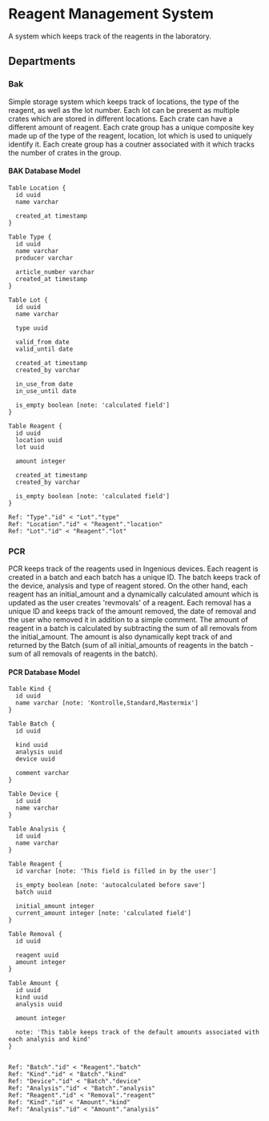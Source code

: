 # Reagent Management System

A system which keeps track of the reagents in the laboratory.

## Departments

### Bak

Simple storage system which keeps track of locations, the type of the reagent, as well as the lot number. Each lot can be present as multiple crates which are stored in different locations. Each crate can have a different amount of reagent. Each crate group has a unique composite key made up of the type of the reagent, location, lot which is used to uniquely identify it. Each create group has a coutner associated with it which tracks the number of crates in the group.

#### BAK Database Model

```dbdiagram.io
Table Location {
  id uuid
  name varchar

  created_at timestamp
}

Table Type {
  id uuid
  name varchar
  producer varchar

  article_number varchar
  created_at timestamp
}

Table Lot {
  id uuid
  name varchar

  type uuid

  valid_from date
  valid_until date

  created_at timestamp
  created_by varchar

  in_use_from date
  in_use_until date

  is_empty boolean [note: 'calculated field']
}

Table Reagent {
  id uuid
  location uuid
  lot uuid

  amount integer

  created_at timestamp
  created_by varchar

  is_empty boolean [note: 'calculated field']
}

Ref: "Type"."id" < "Lot"."type"
Ref: "Location"."id" < "Reagent"."location"
Ref: "Lot"."id" < "Reagent"."lot"
```

### PCR

PCR keeps track of the reagents used in Ingenious devices. Each reagent is created in a batch and each batch has a unique ID. The batch keeps track of the device, analysis and type of reagent stored. On the other hand, each reagent has an initial_amount and a dynamically calculated amount which is updated as the user creates 'revmovals' of a reagent. Each removal has a unique ID and keeps track of the amount removed, the date of removal and the user who removed it in addition to a simple comment. The amount of reagent in a batch is calculated by subtracting the sum of all removals from the initial_amount. The amount is also dynamically kept track of and returned by the Batch (sum of all initial_amounts of reagents in the batch - sum of all removals of reagents in the batch).

#### PCR Database Model

```dbdiagram.io
Table Kind {
  id uuid
  name varchar [note: 'Kontrolle,Standard,Mastermix']
}

Table Batch {
  id uuid

  kind uuid
  analysis uuid
  device uuid

  comment varchar
}

Table Device {
  id uuid
  name varchar
}

Table Analysis {
  id uuid
  name varchar
}

Table Reagent {
  id varchar [note: 'This field is filled in by the user']

  is_empty boolean [note: 'autocalculated before save']
  batch uuid

  initial_amount integer
  current_amount integer [note: 'calculated field']
}

Table Removal {
  id uuid

  reagent uuid
  amount integer
}

Table Amount {
  id uuid
  kind uuid
  analysis uuid

  amount integer

  note: 'This table keeps track of the default amounts associated with each analysis and kind'
}


Ref: "Batch"."id" < "Reagent"."batch"
Ref: "Kind"."id" < "Batch"."kind"
Ref: "Device"."id" < "Batch"."device"
Ref: "Analysis"."id" < "Batch"."analysis"
Ref: "Reagent"."id" < "Removal"."reagent"
Ref: "Kind"."id" < "Amount"."kind"
Ref: "Analysis"."id" < "Amount"."analysis"
```
